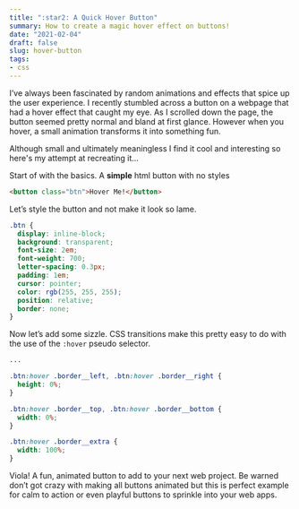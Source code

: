 ```yaml
---
title: ":star2: A Quick Hover Button"
summary: How to create a magic hover effect on buttons!
date: "2021-02-04"
draft: false
slug: hover-button
tags:
- css
---
```


I’ve always been fascinated by random animations and effects that spice up the user experience. I recently stumbled across a button on a webpage that had a hover effect that caught my eye. As I scrolled down the page, the button seemed pretty normal and bland at first glance. However when you hover, a small animation transforms it into something fun.

<GIF>

 Although small and ultimately meaningless I find it cool and interesting so here's my attempt at recreating it...

Start of with the basics. A **simple** html button with no styles

```html
<button class="btn">Hover Me!</button>
```

Let’s style the button and not make it look so lame.

```css
.btn {
  display: inline-block;
  background: transparent;
  font-size: 2em;
  font-weight: 700;
  letter-spacing: 0.3px;
  padding: 1em;
  cursor: pointer;
  color: rgb(255, 255, 255);
  position: relative;
  border: none;
}
```

Now let’s add some sizzle. CSS transitions make this pretty easy to do with the use of the `:hover` pseudo selector.

```css
...

.btn:hover .border__left, .btn:hover .border__right {
  height: 0%;
}

.btn:hover .border__top, .btn:hover .border__bottom {
  width: 0%;
}

.btn:hover .border__extra {
  width: 100%;
}
```
Viola! A fun, animated button to add to your next web project. Be warned don’t got crazy with making all buttons animated but this is perfect example for calm to action or even playful buttons to sprinkle into your web apps. 